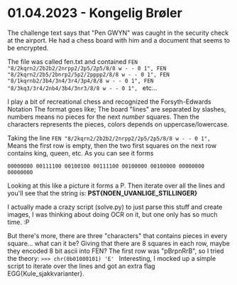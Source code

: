 # 01.04.2023 - Kongelig Brøler
The challenge text says that "Pen GWYN" was caught in the security check at the airport. He had a chess board with him and a document that seems to be encrypted.

The file was called fen.txt and contained
`FEN "8/2kqrn2/2b2b2/2nrpp2/2p5/2p5/8/8 w - - 0 1",
FEN "8/2kqrn2/2b5/2bnrp2/5p2/2pppp2/8/8 w - - 0 1",
FEN "8/1kqrnb2/3b4/3n4/3r4/3p4/8/8 w - - 0 1",
FEN "8/3kq3/3r4/2nb4/3b4/3nr3/8/8 w - - 0 1",
` etc...

I play a bit of recreational chess and recognized the Forsyth-Edwards Notation
The format goes like;
The board "lines" are separated by slashes, numbers means no pieces for the next *number* squares.
Then the characters represents the pieces, colors depends on uppercase/lowercase.

Taking the line
`FEN "8/2kqrn2/2b2b2/2nrpp2/2p5/2p5/8/8 w - - 0 1",`
Means the first row is empty, then the two first squares on the next row contains king, queen, etc.
As you can see it forms

`00000000
00111100
00100100
00111100
00100000
00100000
00000000
00000000
`

Looking at this like a picture it forms a P.
Then iterate over all the lines and you'll see that the string is:
**PST{NOEN_UVANLIGE_STILLINGER}**

I actually made a crazy script (solve.py) to just parse this stuff and create images, I was thinking about doing OCR on it, but one only has so much time. :P


But there's more, there are three "characters" that contains pieces in every square... what can it be?
Giving that there are 8 squares in each row, maybe they encoded 8 bit ascii into FEN?
The first row was "pBrpnRrB", so I tried the theory:
`>>> chr(0b01000101)
'E'
`
Interesting, I mocked up a simple script to iterate over the lines and got an extra flag EGG{Kule_sjakkvarianter}.
